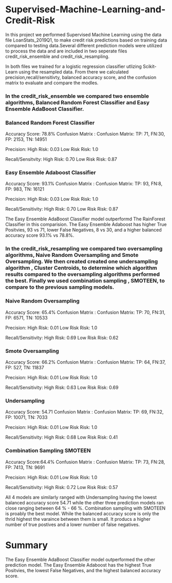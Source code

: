 # Supervised-Machine-Learning-and-Credit-Risk

In this project we performed Supervised Machine Learning  using the data file LoanStats_2019Q1, to make credit risk predictions based on training data compared to testing data.Several different prediction models were utilized to process the data and are included in two seperate files credit_risk_ensemble and credit_risk_resampling. 

In both files we trained for a logistic regression classifier utlizing Scikit-Learn using the resampled data. From there we calculated precision,recall/sensitivty, balanced accuracy score, and the confusion matrix to evaluate and compare the modles.

### In the credit_risk_ensemble we compared two ensemble algorithms, Balanced Random Forest Classifier and Easy Ensemble AdaBoost Classifier. 

### Balanced Random Forest Classifier
Accuracy Score: 78.8%
Confusion Matrix : Confusion Matrix: TP: 71, FN:30, FP: 2153, TN: 14951

Precision:
High Risk: 0.03
Low Risk Risk: 1.0

Recall/Sensitvity:
High Risk: 0.70
Low Risk Risk: 0.87

### Easy Ensemble Adaboost Classifier 

Accuracy Score: 93.1%
Confusion Matrix : Confusion Matrix: TP: 93, FN:8, FP: 983, TN: 16121

Precision:
High Risk: 0.03
Low Risk Risk: 1.0

Recall/Sensitivity:
High Risk: 0.70
Low Risk Risk: 0.87

The Easy Ensemble AdaBoost Classifier model outperformd The RainForest Classifier in this comparision. The Easy Ensemble Adaboost has higher True Positvies, 93 vs 71, lower False Negatives,  8 vs 30, and a higher balanced accuracy score 93.1% vs 78.8%.

### In the credit_risk_resampling we compared two oversampling algorithms, Naive Random Oversampling and Smote Oversampling. We then created created one undersampling algorithm , Cluster Centroids, to determine which algorithm results compared to the oversampling algorithms performed the best. Finally we used combination sampling , SMOTEEN, to compare to the previous sampling models. 

### Naive Random Oversampling

Accuracy Score: 65.4%
Confusion Matrix : Confusion Matrix: TP: 70, FN:31, FP: 6571, TN: 10533

Precision:
High Risk: 0.01
Low Risk Risk: 1.0

Recall/Sensitivity:
High Risk: 0.69
Low Risk Risk: 0.62

### Smote Oversampling 

Accuracy Score: 66.2%
Confusion Matrix : Confusion Matrix: TP: 64, FN:37, FP: 527, TN: 11837

Precision:
High Risk: 0.01
Low Risk Risk: 1.0

Recall/Sensitivity:
High Risk: 0.63
Low Risk Risk: 0.69

### Undersampling

Accuracy Score: 54.71
Confusion Matrix : Confusion Matrix: TP: 69, FN:32, FP: 10071, TN: 7033

Precision:
High Risk: 0.01
Low Risk Risk: 1.0

Recall/Sensitivity:
High Risk: 0.68
Low Risk Risk: 0.41

### Combination Sampling SMOTEEN

Accuracy Score:64.4%
Confusion Matrix : Confusion Matrix: TP: 73, FN:28, FP: 7413, TN: 9691

Precision:
High Risk: 0.01
Low Risk Risk: 1.0

Recall/Sensitivity:
High Risk: 0.72
Low Risk Risk: 0.57



All 4 models are similarly ranged with Undersampling having the lowest balanced accuracy score 54.71 while the other three prediction models ran close ranging between 64 % -   66 %.
Combination sampling with SMOTEEN is proably the best model. While the balanced accuracy score is only the thrid highest the varaince between them is small. It producs a higher number of true postives and a lower number of false negatives. 

# Summary 

The Easy Ensemble AdaBoost Classifier model outperformed the other prediction model. The Easy Ensemble Adaboost has the highest True Positvies, the lowest False Negatives, and  the highest balanced accuracy score. 


